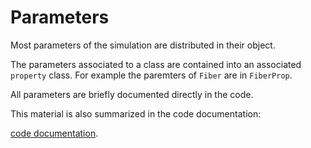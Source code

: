 # Parameters

Most parameters of the simulation are distributed in their object.

The parameters associated to a class are contained into an associated `property` class. For example the paremters of `Fiber` are in `FiberProp`.

All parameters are briefly documented directly in the code.

This material is also summarized in the code documentation:

[code documentation](doxygen/group___parameters.html).



